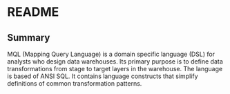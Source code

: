 # README
## Summary
MQL (Mapping Query Language) is a domain specific language (DSL) for analysts who design data warehouses. Its primary purpose is to define data transformations from stage to target layers in the warehouse. The language is based of ANSI SQL. It contains language constructs that simplify definitions of common transformation patterns.